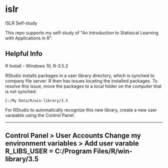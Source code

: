 # islr
ISLR Self-study

This repo supports my self-study of "An Introduction to Statisical Learning with Applications in R".

## Helpful Info
R Install - Windows 10, R-3.5.2

RStudio installs packages in a user library directory, which is synched to company file server. R then has issues locating the installed packages. To resolve this issue, move the packages to a local folder on the computer that is not synched:

`C:/My Data/R/win-library/3.5`

For RStudio to automatically recognize this new library, create a new user varaiable using the Control Panel:

---
Control Panel > User Accounts
Change my environment variables > Add user varable
R_LIBS_USER = C:/Program Files/R/win-library/3.5
---
